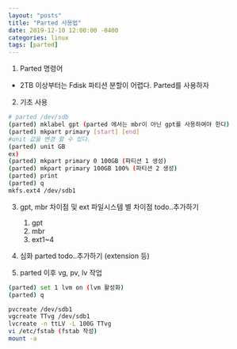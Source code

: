 ```yaml
---
layout: "posts"
title: "Parted 사용법"
date: 2019-12-10 12:00:00 -0400
categories: linux
tags: [parted]
---
```


1. Parted 명령어
 - 2TB 이상부터는 Fdisk 파티션 분할이 어렵다. Parted를 사용하자

2. 기초 사용 
```bash
# parted /dev/sdb
(parted) mklabel gpt (parted 에서는 mbr이 아닌 gpt를 사용하여야 한다)
(parted) mkpart primary [start] [end] 
#unit 값을 변경 할 수 있다.
(parted) unit GB 
ex) 
(parted) mkpart primary 0 100GB (파티션 1 생성) 
(parted) mkpart primary 100GB 100% (파티션 2 생성)
(parted) print
(parted) q 
mkfs.ext4 /dev/sdb1 
```

3. gpt, mbr 차이점 및 ext 파일시스템 별 차이점
todo..추가하기
    1. gpt
    2. mbr
    3. ext1~4 
 
4. 심화 parted
todo..추가하기 (extension 등) 

5. parted 이후 vg, pv, lv 작업 

```bash
(parted) set 1 lvm on (lvm 활성화)
(parted) q 

pvcreate /dev/sdb1
vgcreate TTvg /dev/sdb1 
lvcreate -n ttLV -L 100G TTvg
vi /etc/fstab (fstab 작성)
mount -a
```
